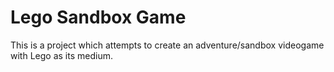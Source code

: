 # Lego Sandbox Game
This is a project which attempts to create an adventure/sandbox videogame with Lego as its medium.

